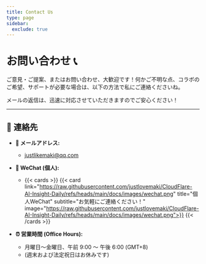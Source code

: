 ```yaml
---
title: Contact Us
type: page
sidebar:
  exclude: true
---
```

# お問い合わせ 📞

ご意見・ご提案、またはお問い合わせ、大歓迎です！何かご不明な点、コラボのご希望、サポートが必要な場合は、以下の方法で私にご連絡くださいね。

メールの返信は、迅速に対応させていただきますのでご安心ください！

---

## 📮 連絡先

*   **📧 メールアドレス:**
    *   [justlikemaki@qq.com](mailto:justlikemaki@qq.com)

*   **📱 WeChat (個人):**
    *   {{< cards >}}
        {{< card link="https://raw.githubusercontent.com/justlovemaki/CloudFlare-AI-Insight-Daily/refs/heads/main/docs/images/wechat.png" title="個人WeChat" subtitle="お気軽にご連絡ください！" image="https://raw.githubusercontent.com/justlovemaki/CloudFlare-AI-Insight-Daily/refs/heads/main/docs/images/wechat.png">}}
        {{< /cards >}}

*   **⏰ 営業時間 (Office Hours):**
    *   月曜日〜金曜日、午前 9:00 〜 午後 6:00 (GMT+8)
    *   (週末および法定祝日はお休みです)